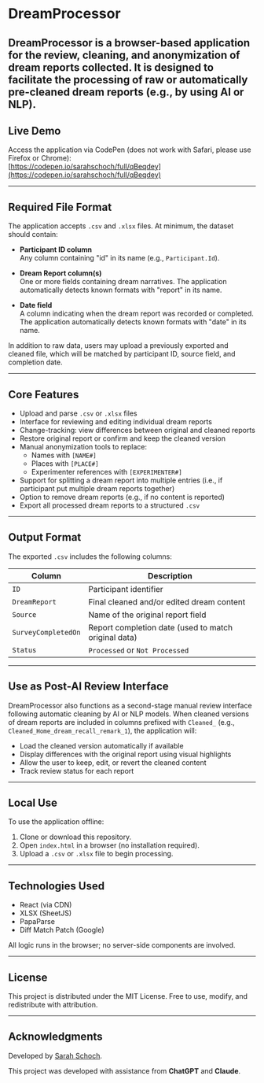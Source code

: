# DreamProcessor

**DreamProcessor** is a browser-based application for the review, cleaning, and anonymization of dream reports collected. It is designed to facilitate the processing of raw or automatically pre-cleaned dream reports (e.g., by using AI or NLP).
---

## Live Demo

Access the application via CodePen (does not work with Safari, please use Firefox or Chrome):  
[https://codepen.io/sarahschoch/full/qBeqdey](https://codepen.io/sarahschoch/full/qBeqdey)

---

## Required File Format

The application accepts `.csv` and `.xlsx` files. At minimum, the dataset should contain:

- **Participant ID column**  
  Any column containing "id" in its name (e.g., `Participant.Id`).

- **Dream Report column(s)**  
  One or more fields containing dream narratives. The application automatically detects known formats with "report" in its name.

- **Date field**  
  A column indicating when the dream report was recorded or completed. The application automatically detects known formats with "date" in its name.

In addition to raw data, users may upload a previously exported and cleaned file, which will be matched by participant ID, source field, and completion date.

---

## Core Features

- Upload and parse `.csv` or `.xlsx` files
- Interface for reviewing and editing individual dream reports
- Change-tracking: view differences between original and cleaned reports
- Restore original report or confirm and keep the cleaned version
- Manual anonymization tools to replace:
  - Names with `[NAME#]`
  - Places with `[PLACE#]`
  - Experimenter references with `[EXPERIMENTER#]`
- Support for splitting a dream report into multiple entries (i.e., if participant put multiple dream reports together)
- Option to remove dream reports (e.g., if no content is reported)
- Export all processed dream reports to a structured `.csv`

---

## Output Format

The exported `.csv` includes the following columns:

| Column              | Description                                          |
|---------------------|------------------------------------------------------|
| `ID`                | Participant identifier                               |
| `DreamReport`       | Final cleaned and/or edited dream content            |
| `Source`            | Name of the original report field                    |
| `SurveyCompletedOn` | Report completion date (used to match original data) |
| `Status`            | `Processed` or `Not Processed`                       |

---

## Use as Post-AI Review Interface

DreamProcessor also functions as a second-stage manual review interface following automatic cleaning by AI or NLP models. When cleaned versions of dream reports are included in columns prefixed with `Cleaned_` (e.g., `Cleaned_Home_dream_recall_remark_1`), the application will:

- Load the cleaned version automatically if available  
- Display differences with the original report using visual highlights  
- Allow the user to keep, edit, or revert the cleaned content  
- Track review status for each report  

---

## Local Use

To use the application offline:

1. Clone or download this repository.
2. Open `index.html` in a browser (no installation required).
3. Upload a `.csv` or `.xlsx` file to begin processing.

---

## Technologies Used

- React (via CDN)
- XLSX (SheetJS)
- PapaParse
- Diff Match Patch (Google)

All logic runs in the browser; no server-side components are involved.

---

## License

This project is distributed under the MIT License. Free to use, modify, and redistribute with attribution.

---

## Acknowledgments

Developed by [Sarah Schoch](https://github.com/SarahSchoch).

This project was developed with assistance from **ChatGPT** and **Claude**.

